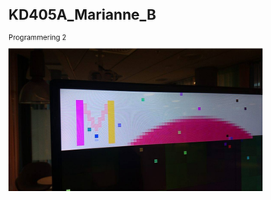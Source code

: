# KD405A_Marianne_B
Programmering 2

![](https://github.com/maheba/KD405A_Marianne_B/blob/master/Mbild.jpg)

